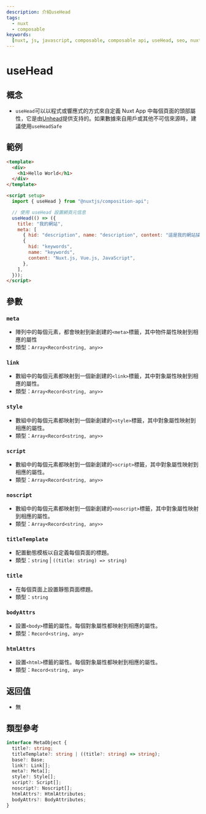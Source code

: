 ```yaml
---
description: 介紹useHead
tags:
  - nuxt
  - composable
keywords:
  [nuxt, js, javascript, composable, composable api, useHead, seo, nuxt useHead]
---
```


# useHead

## 概念

- `useHead`可以以程式或響應式的方式來自定義 Nuxt App 中每個頁面的頭部屬性，它是由[Unhead](https://unhead.unjs.io/)提供支持的。如果數據來自用戶或其他不可信來源時，建議使用`useHeadSafe`

## 範例

```html
<template>
  <div>
    <h1>Hello World</h1>
  </div>
</template>

<script setup>
  import { useHead } from "@nuxtjs/composition-api";

  // 使用 useHead 設置網頁元信息
  useHead(() => ({
    title: "我的網站",
    meta: [
      { hid: "description", name: "description", content: "這是我的網站描述" },
      {
        hid: "keywords",
        name: "keywords",
        content: "Nuxt.js, Vue.js, JavaScript",
      },
    ],
  }));
</script>
```

## 參數

### `meta`

- 陣列中的每個元素，都會映射到新創建的`<meta>`標籤，其中物件屬性映射到相應的屬性
- 類型：`Array<Record<string, any>>`

### `link`

- 數組中的每個元素都映射到一個新創建的`<link>`標籤，其中對象屬性映射到相應的屬性。
- 類型：`Array<Record<string, any>>`

### `style`

- 數組中的每個元素都映射到一個新創建的`<style>`標籤，其中對象屬性映射到相應的屬性。
- 類型：`Array<Record<string, any>>`

### `script`

- 數組中的每個元素都映射到一個新創建的`<script>`標籤，其中對象屬性映射到相應的屬性。
- 類型：`Array<Record<string, any>>`

### `noscript`

- 數組中的每個元素都映射到一個新創建的`<noscript>`標籤，其中對象屬性映射到相應的屬性。
- 類型：`Array<Record<string, any>>`

### `titleTemplate`

- 配置動態模板以自定義每個頁面的標題。
- 類型：`string` | `((title: string) => string)`

### `title`

- 在每個頁面上設置靜態頁面標題。
- 類型：`string`

### `bodyAttrs`

- 設置`<body>`標籤的屬性。每個對象屬性都映射到相應的屬性。
- 類型：`Record<string, any>`

### `htmlAttrs`

- 設置`<html>`標籤的屬性。每個對象屬性都映射到相應的屬性。
- 類型：`Record<string, any>`

## 返回值

- 無

## 類型參考

```ts
interface MetaObject {
  title?: string;
  titleTemplate?: string | ((title?: string) => string);
  base?: Base;
  link?: Link[];
  meta?: Meta[];
  style?: Style[];
  script?: Script[];
  noscript?: Noscript[];
  htmlAttrs?: HtmlAttributes;
  bodyAttrs?: BodyAttributes;
}
```
